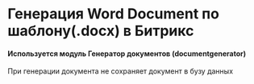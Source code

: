 # Генерация Word Document по шаблону(.docx) в Битрикс
#### Используется модуль Генератор документов (documentgenerator)
При генерации документа не сохраняет документ в бузу данных
